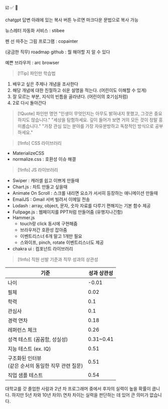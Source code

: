 
☑️ ✅ 🦊

chatgpt 답변 아래에 있는 복사 버튼 누르면 마크다운 문법으로 복사 가능

뉴스레터 자동화 서비스 : stibee

펜 선 따주는 그림 프로그램 : copainter

(궁금한 직무) roadmap github : 뭘 해야할 지 알 수 있다

예쁜 브라우저 : arc browser

>[!Tip] 파인만 학습법

1. 배우고 싶은 주제나 개념을 조사한다
2. 해당 개념에 대한 친절하고 쉬운 설명을 적는다. (어린이도 이해할 수 있게)
3. 잘 모르는 부분, 지식의 빈틈을 골라낸다. (어린이의 호기심처럼)
4. 2로 다시 돌아간다

>[!Quote] 파인만 명언
>"인생이 무엇인지는 아무도 밝혀내지 못했고, 그것은 중요하지도 않습니다."
>"세상을 탐험하세요. 깊이 들어가 보면 거의 모든 것이 정말 흥미롭습니다."
>"가장 관심 있는 분야를 가장 자유분방하고 독창적인 방식으로 공부하세요."


>[!Info] CSS 라이브러리

- MaterializeCSS
- normalize.css : 호환성 이슈 해결


>[!Info] JS 라이브러리

- Swiper : 캐러셀 쉽고 이쁘게 만들때
- Chart.js : 차트 만들고 싶을때
- Animate On Scroll : 스크롤 내리면 요소가 서서히 등장하는 애니메이션 만들때
- EmailJS : Gmail 서버 빌려서 이메일 전송
- Lodash : array, object, 문자, 숫자 자료를 다루기 편해지는 기본 함수 제공
- Fullpage.js : 웹페이지를 PPT처럼 만들어줌 (유행지나긴함)
- Hammer.js
	- touch랑 click 동시에 구현해줌
	- 브라우저간 호환성 잡아줌
	- 이벤트리스너 6개 말고 1개만 필요
	- 스와이프, pinch, rotate 이벤트리스너도 제공
- chakra ui : 컴포넌트 라이브러리

>[!Info] 직원 선발 기준과 직무 성과의 상관성

| 기준                                 | 성과 상관성    |
| ---------------------------------- | --------- |
| 나이                                 | -0.01     |
| 필체                                 | 0.02      |
| 학력                                 | 0.1       |
| 관심사                                | 0.1       |
| 경력 연차                              | 0.18      |
| 레퍼런스 체크                            | 0.26      |
| 성격 테스트 (꼼꼼함, 성실성)                  | 0.31~0.41 |
| 지능 테스트 (ex. IQ)                    | 0.51      |
| 구조화된 인터뷰 <br>(같은 순서의 동일한 직무 관련 질문) | 0.51      |
| 직업 샘플 테스트                          | 0.54      |

대학교를 갓 졸업한 사람과 2년 차 프로그래머 중에서 후자의 실력이 높을 확률이 큽니다. 
하지만 5년 차와 10년 차의\ 연차 차이는 실력을 판단하는 데 있어 큰 의미가 없습니다.


